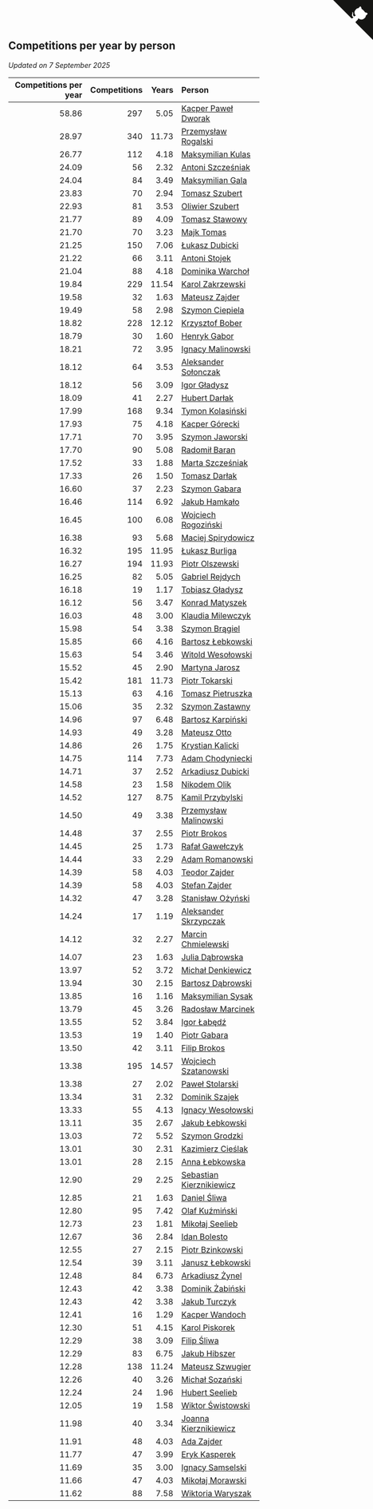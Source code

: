 ## Competitions per year by person

*Updated on  7 September 2025*

| Competitions per year | Competitions | Years | Person |
| ---: | ---: | ---: | :--- |
| 58.86 | 297 | 5.05 | [Kacper Paweł Dworak](https://www.worldcubeassociation.org/persons/2020DWOR01) |
| 28.97 | 340 | 11.73 | [Przemysław Rogalski](https://www.worldcubeassociation.org/persons/2013ROGA02) |
| 26.77 | 112 | 4.18 | [Maksymilian Kulas](https://www.worldcubeassociation.org/persons/2021KULA02) |
| 24.09 | 56 | 2.32 | [Antoni Szcześniak](https://www.worldcubeassociation.org/persons/2023SZCZ04) |
| 24.04 | 84 | 3.49 | [Maksymilian Gala](https://www.worldcubeassociation.org/persons/2022GALA01) |
| 23.83 | 70 | 2.94 | [Tomasz Szubert](https://www.worldcubeassociation.org/persons/2022SZUB02) |
| 22.93 | 81 | 3.53 | [Oliwier Szubert](https://www.worldcubeassociation.org/persons/2022SZUB01) |
| 21.77 | 89 | 4.09 | [Tomasz Stawowy](https://www.worldcubeassociation.org/persons/2021STAW01) |
| 21.70 | 70 | 3.23 | [Majk Tomas](https://www.worldcubeassociation.org/persons/2022TOMA05) |
| 21.25 | 150 | 7.06 | [Łukasz Dubicki](https://www.worldcubeassociation.org/persons/2018DUBI01) |
| 21.22 | 66 | 3.11 | [Antoni Stojek](https://www.worldcubeassociation.org/persons/2022STOJ03) |
| 21.04 | 88 | 4.18 | [Dominika Warchoł](https://www.worldcubeassociation.org/persons/2021WARC01) |
| 19.84 | 229 | 11.54 | [Karol Zakrzewski](https://www.worldcubeassociation.org/persons/2014ZAKR01) |
| 19.58 | 32 | 1.63 | [Mateusz Zajder](https://www.worldcubeassociation.org/persons/2024ZAJD01) |
| 19.49 | 58 | 2.98 | [Szymon Ciepiela](https://www.worldcubeassociation.org/persons/2022CIEP01) |
| 18.82 | 228 | 12.12 | [Krzysztof Bober](https://www.worldcubeassociation.org/persons/2013BOBE01) |
| 18.79 | 30 | 1.60 | [Henryk Gabor](https://www.worldcubeassociation.org/persons/2024GABO02) |
| 18.21 | 72 | 3.95 | [Ignacy Malinowski](https://www.worldcubeassociation.org/persons/2021MALI02) |
| 18.12 | 64 | 3.53 | [Aleksander Sołonczak](https://www.worldcubeassociation.org/persons/2022SOLO01) |
| 18.12 | 56 | 3.09 | [Igor Gładysz](https://www.worldcubeassociation.org/persons/2022GLAD01) |
| 18.09 | 41 | 2.27 | [Hubert Darłak](https://www.worldcubeassociation.org/persons/2023DARL03) |
| 17.99 | 168 | 9.34 | [Tymon Kolasiński](https://www.worldcubeassociation.org/persons/2016KOLA02) |
| 17.93 | 75 | 4.18 | [Kacper Górecki](https://www.worldcubeassociation.org/persons/2021GORE01) |
| 17.71 | 70 | 3.95 | [Szymon Jaworski](https://www.worldcubeassociation.org/persons/2021JAWO01) |
| 17.70 | 90 | 5.08 | [Radomił Baran](https://www.worldcubeassociation.org/persons/2020BARA02) |
| 17.52 | 33 | 1.88 | [Marta Szcześniak](https://www.worldcubeassociation.org/persons/2023SZCZ07) |
| 17.33 | 26 | 1.50 | [Tomasz Darłak](https://www.worldcubeassociation.org/persons/2024DARL01) |
| 16.60 | 37 | 2.23 | [Szymon Gabara](https://www.worldcubeassociation.org/persons/2023GABA01) |
| 16.46 | 114 | 6.92 | [Jakub Hamkało](https://www.worldcubeassociation.org/persons/2018HAMK01) |
| 16.45 | 100 | 6.08 | [Wojciech Rogoziński](https://www.worldcubeassociation.org/persons/2019ROGO04) |
| 16.38 | 93 | 5.68 | [Maciej Spirydowicz](https://www.worldcubeassociation.org/persons/2020SPIR01) |
| 16.32 | 195 | 11.95 | [Łukasz Burliga](https://www.worldcubeassociation.org/persons/2013BURL01) |
| 16.27 | 194 | 11.93 | [Piotr Olszewski](https://www.worldcubeassociation.org/persons/2013OLSZ02) |
| 16.25 | 82 | 5.05 | [Gabriel Rejdych](https://www.worldcubeassociation.org/persons/2020REJD01) |
| 16.18 | 19 | 1.17 | [Tobiasz Gładysz](https://www.worldcubeassociation.org/persons/2024GLAD02) |
| 16.12 | 56 | 3.47 | [Konrad Matyszek](https://www.worldcubeassociation.org/persons/2022MATY02) |
| 16.03 | 48 | 3.00 | [Klaudia Milewczyk](https://www.worldcubeassociation.org/persons/2022MILE05) |
| 15.98 | 54 | 3.38 | [Szymon Brągiel](https://www.worldcubeassociation.org/persons/2022BRAG03) |
| 15.85 | 66 | 4.16 | [Bartosz Łebkowski](https://www.worldcubeassociation.org/persons/2021LEBK01) |
| 15.63 | 54 | 3.46 | [Witold Wesołowski](https://www.worldcubeassociation.org/persons/2022WESO01) |
| 15.52 | 45 | 2.90 | [Martyna Jarosz](https://www.worldcubeassociation.org/persons/2022JARO01) |
| 15.42 | 181 | 11.73 | [Piotr Tokarski](https://www.worldcubeassociation.org/persons/2013TOKA01) |
| 15.13 | 63 | 4.16 | [Tomasz Pietruszka](https://www.worldcubeassociation.org/persons/2021PIET01) |
| 15.06 | 35 | 2.32 | [Szymon Zastawny](https://www.worldcubeassociation.org/persons/2023ZAST01) |
| 14.96 | 97 | 6.48 | [Bartosz Karpiński](https://www.worldcubeassociation.org/persons/2019KARP03) |
| 14.93 | 49 | 3.28 | [Mateusz Otto](https://www.worldcubeassociation.org/persons/2022OTTO01) |
| 14.86 | 26 | 1.75 | [Krystian Kalicki](https://www.worldcubeassociation.org/persons/2023KALI10) |
| 14.75 | 114 | 7.73 | [Adam Chodyniecki](https://www.worldcubeassociation.org/persons/2017CHOD02) |
| 14.71 | 37 | 2.52 | [Arkadiusz Dubicki](https://www.worldcubeassociation.org/persons/2023DUBI01) |
| 14.58 | 23 | 1.58 | [Nikodem Olik](https://www.worldcubeassociation.org/persons/2024OLIK01) |
| 14.52 | 127 | 8.75 | [Kamil Przybylski](https://www.worldcubeassociation.org/persons/2016PRZY01) |
| 14.50 | 49 | 3.38 | [Przemysław Malinowski](https://www.worldcubeassociation.org/persons/2022MALI01) |
| 14.48 | 37 | 2.55 | [Piotr Brokos](https://www.worldcubeassociation.org/persons/2023BROK01) |
| 14.45 | 25 | 1.73 | [Rafał Gawełczyk](https://www.worldcubeassociation.org/persons/2023GAWE01) |
| 14.44 | 33 | 2.29 | [Adam Romanowski](https://www.worldcubeassociation.org/persons/2023ROMA10) |
| 14.39 | 58 | 4.03 | [Teodor Zajder](https://www.worldcubeassociation.org/persons/2021ZAJD03) |
| 14.39 | 58 | 4.03 | [Stefan Zajder](https://www.worldcubeassociation.org/persons/2021ZAJD02) |
| 14.32 | 47 | 3.28 | [Stanisław Ożyński](https://www.worldcubeassociation.org/persons/2022OZYN01) |
| 14.24 | 17 | 1.19 | [Aleksander Skrzypczak](https://www.worldcubeassociation.org/persons/2024SKRZ01) |
| 14.12 | 32 | 2.27 | [Marcin Chmielewski](https://www.worldcubeassociation.org/persons/2023CHMI01) |
| 14.07 | 23 | 1.63 | [Julia Dąbrowska](https://www.worldcubeassociation.org/persons/2024DABR01) |
| 13.97 | 52 | 3.72 | [Michał Denkiewicz](https://www.worldcubeassociation.org/persons/2021DENK01) |
| 13.94 | 30 | 2.15 | [Bartosz Dąbrowski](https://www.worldcubeassociation.org/persons/2023DABR07) |
| 13.85 | 16 | 1.16 | [Maksymilian Sysak](https://www.worldcubeassociation.org/persons/2024SYSA01) |
| 13.79 | 45 | 3.26 | [Radosław Marcinek](https://www.worldcubeassociation.org/persons/2022MARC05) |
| 13.55 | 52 | 3.84 | [Igor Łabędź](https://www.worldcubeassociation.org/persons/2021LABE01) |
| 13.53 | 19 | 1.40 | [Piotr Gabara](https://www.worldcubeassociation.org/persons/2024GABA02) |
| 13.50 | 42 | 3.11 | [Filip Brokos](https://www.worldcubeassociation.org/persons/2022BROK03) |
| 13.38 | 195 | 14.57 | [Wojciech Szatanowski](https://www.worldcubeassociation.org/persons/2011SZAT01) |
| 13.38 | 27 | 2.02 | [Paweł Stolarski](https://www.worldcubeassociation.org/persons/2023STOL04) |
| 13.34 | 31 | 2.32 | [Dominik Szajek](https://www.worldcubeassociation.org/persons/2023SZAJ01) |
| 13.33 | 55 | 4.13 | [Ignacy Wesołowski](https://www.worldcubeassociation.org/persons/2021WESO01) |
| 13.11 | 35 | 2.67 | [Jakub Łebkowski](https://www.worldcubeassociation.org/persons/2023LEBK01) |
| 13.03 | 72 | 5.52 | [Szymon Grodzki](https://www.worldcubeassociation.org/persons/2020GROD01) |
| 13.01 | 30 | 2.31 | [Kazimierz Cieślak](https://www.worldcubeassociation.org/persons/2023CIES01) |
| 13.01 | 28 | 2.15 | [Anna Łebkowska](https://www.worldcubeassociation.org/persons/2023LEBK04) |
| 12.90 | 29 | 2.25 | [Sebastian Kierznikiewicz](https://www.worldcubeassociation.org/persons/2023KIER02) |
| 12.85 | 21 | 1.63 | [Daniel Śliwa](https://www.worldcubeassociation.org/persons/2024SLIW01) |
| 12.80 | 95 | 7.42 | [Olaf Kuźmiński](https://www.worldcubeassociation.org/persons/2018KUZM02) |
| 12.73 | 23 | 1.81 | [Mikołaj Seelieb](https://www.worldcubeassociation.org/persons/2023SEEL04) |
| 12.67 | 36 | 2.84 | [Idan Bolesto](https://www.worldcubeassociation.org/persons/2022BOLE01) |
| 12.55 | 27 | 2.15 | [Piotr Bzinkowski](https://www.worldcubeassociation.org/persons/2023BZIN01) |
| 12.54 | 39 | 3.11 | [Janusz Łebkowski](https://www.worldcubeassociation.org/persons/2022LEBK01) |
| 12.48 | 84 | 6.73 | [Arkadiusz Żynel](https://www.worldcubeassociation.org/persons/2018ZYNE01) |
| 12.43 | 42 | 3.38 | [Dominik Żabiński](https://www.worldcubeassociation.org/persons/2022ZABI01) |
| 12.43 | 42 | 3.38 | [Jakub Turczyk](https://www.worldcubeassociation.org/persons/2022TURC02) |
| 12.41 | 16 | 1.29 | [Kacper Wandoch](https://www.worldcubeassociation.org/persons/2024WAND01) |
| 12.30 | 51 | 4.15 | [Karol Piskorek](https://www.worldcubeassociation.org/persons/2021PISK01) |
| 12.29 | 38 | 3.09 | [Filip Śliwa](https://www.worldcubeassociation.org/persons/2022SLIW01) |
| 12.29 | 83 | 6.75 | [Jakub Hibszer](https://www.worldcubeassociation.org/persons/2018HIBS01) |
| 12.28 | 138 | 11.24 | [Mateusz Szwugier](https://www.worldcubeassociation.org/persons/2014SZWU01) |
| 12.26 | 40 | 3.26 | [Michał Sozański](https://www.worldcubeassociation.org/persons/2022SOZA02) |
| 12.24 | 24 | 1.96 | [Hubert Seelieb](https://www.worldcubeassociation.org/persons/2023SEEL02) |
| 12.05 | 19 | 1.58 | [Wiktor Świstowski](https://www.worldcubeassociation.org/persons/2024SWIS01) |
| 11.98 | 40 | 3.34 | [Joanna Kierznikiewicz](https://www.worldcubeassociation.org/persons/2022KIER01) |
| 11.91 | 48 | 4.03 | [Ada Zajder](https://www.worldcubeassociation.org/persons/2021ZAJD01) |
| 11.77 | 47 | 3.99 | [Eryk Kasperek](https://www.worldcubeassociation.org/persons/2021KASP01) |
| 11.69 | 35 | 3.00 | [Ignacy Samselski](https://www.worldcubeassociation.org/persons/2022SAMS03) |
| 11.66 | 47 | 4.03 | [Mikołaj Morawski](https://www.worldcubeassociation.org/persons/2021MORA01) |
| 11.62 | 88 | 7.58 | [Wiktoria Waryszak](https://www.worldcubeassociation.org/persons/2018WARY01) |


<a href="https://github.com/noeruchangd/wca_statistics_vn" class="github-corner" aria-label="View source on Github"><svg width="80" height="80" viewBox="0 0 250 250" style="fill:#151513; color:#fff; position: absolute; top: 0; border: 0; right: 0;" aria-hidden="true"><path d="M0,0 L115,115 L130,115 L142,142 L250,250 L250,0 Z"></path><path d="M128.3,109.0 C113.8,99.7 119.0,89.6 119.0,89.6 C122.0,82.7 120.5,78.6 120.5,78.6 C119.2,72.0 123.4,76.3 123.4,76.3 C127.3,80.9 125.5,87.3 125.5,87.3 C122.9,97.6 130.6,101.9 134.4,103.2" fill="currentColor" style="transform-origin: 130px 106px;" class="octo-arm"></path><path d="M115.0,115.0 C114.9,115.1 118.7,116.5 119.8,115.4 L133.7,101.6 C136.9,99.2 139.9,98.4 142.2,98.6 C133.8,88.0 127.5,74.4 143.8,58.0 C148.5,53.4 154.0,51.2 159.7,51.0 C160.3,49.4 163.2,43.6 171.4,40.1 C171.4,40.1 176.1,42.5 178.8,56.2 C183.1,58.6 187.2,61.8 190.9,65.4 C194.5,69.0 197.7,73.2 200.1,77.6 C213.8,80.2 216.3,84.9 216.3,84.9 C212.7,93.1 206.9,96.0 205.4,96.6 C205.1,102.4 203.0,107.8 198.3,112.5 C181.9,128.9 168.3,122.5 157.7,114.1 C157.9,116.9 156.7,120.9 152.7,124.9 L141.0,136.5 C139.8,137.7 141.6,141.9 141.8,141.8 Z" fill="currentColor" class="octo-body"></path></svg></a><style>.github-corner:hover .octo-arm{animation:octocat-wave 560ms ease-in-out}@keyframes octocat-wave{0%,100%{transform:rotate(0)}20%,60%{transform:rotate(-25deg)}40%,80%{transform:rotate(10deg)}}@media (max-width:500px){.github-corner:hover .octo-arm{animation:none}.github-corner .octo-arm{animation:octocat-wave 560ms ease-in-out}}</style>
